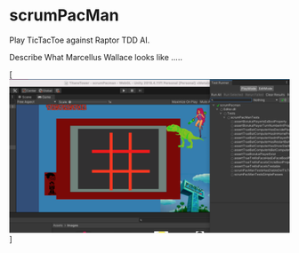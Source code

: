 # scrumPacMan

Play TicTacToe against Raptor TDD AI.

Describe What Marcellus Wallace looks like .....

[![herbie nichols the third world.... ](https://raw.githubusercontent.com/rgarro/scrumPacMan/main/preview.png)]